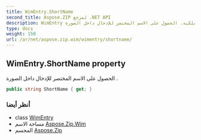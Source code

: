 ```yaml
---
title: WimEntry.ShortName
second_title: Aspose.ZIP لمرجع .NET API
description: WimEntry ملكية. الحصول على الاسم المختصر للإدخال داخل الصورة .
type: docs
weight: 150
url: /ar/net/aspose.zip.wim/wimentry/shortname/
---
```

## WimEntry.ShortName property

الحصول على الاسم المختصر للإدخال داخل الصورة .

```csharp
public string ShortName { get; }
```

### أنظر أيضا

* class [WimEntry](../)
* مساحة الاسم [Aspose.Zip.Wim](../../wimentry/)
* المجسم [Aspose.Zip](../../../)


